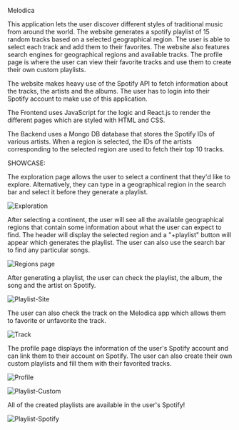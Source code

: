 Melodica

This application lets the user discover different styles of traditional music from around the world. The website generates a spotify playlist of 15 random tracks based 
on a selected geographical region. The user is able to select each track and add them to their favorites. The website also features search engines for geographical 
regions and available tracks. The profile page is where the user can view their favorite tracks and use them to create their own custom playlists.

The website makes heavy use of the Spotify API to fetch information about the tracks, the artists and the albums. The user has to login into their Spotify account 
to make use of this application. 

The Frontend uses JavaScript for the logic and React.js to render the different pages which are styled with HTML and CSS.

The Backend uses a Mongo DB database that stores the Spotify IDs of various artists. When a region is selected, the IDs of the artists corresponding to the selected 
region are used to fetch their top 10 tracks. 

SHOWCASE:

The exploration page allows the user to select a continent that they'd like to explore. Alternatively, they can type in a geographical region in the search bar and 
select it before they generate a playlist.

![Exploration](https://user-images.githubusercontent.com/73728907/219441567-b60a2e0a-0b87-4c61-aefa-0b0171768298.png)

After selecting a continent, the user will see all the available geographical regions that contain some information about what the
user can expect to find. The header will display the selected region and a "+playlist" button will appear which generates the
playlist. The user can also use the search bar to find any particular songs.

![Regions page](https://user-images.githubusercontent.com/73728907/219442138-6d8cc6ab-f26b-4229-84b1-e991b41da7d2.png)

After generating a playlist, the user can check the playlist, the album, the song and the artist on Spotify.

![Playlist-Site](https://user-images.githubusercontent.com/73728907/219442997-17788825-2561-455b-912a-2905b3bfd125.png)

The user can also check the track on the Melodica app which allows them to favorite or unfavorite the track.

![Track](https://user-images.githubusercontent.com/73728907/219443480-f2bffa5d-8422-45c2-ae80-be04c51bf27b.png)

The profile page displays the information of the user's Spotify account and can link them to their account on Spotify. The user can also create their own custom 
playlists and fill them with their favorited tracks.

![Profile](https://user-images.githubusercontent.com/73728907/219443642-8c1c55a5-d96b-48a5-9af3-5f4ce6d77b14.png)

![Playlist-Custom](https://user-images.githubusercontent.com/73728907/219444583-83ee4185-c9b2-4c2f-b7ee-02fe44a6e999.png)

All of the created playlists are available in the user's Spotify! 

![Playlist-Spotify](https://user-images.githubusercontent.com/73728907/219445807-3ea56e74-87e0-4a0f-a542-4c6d9dc19c80.png)



